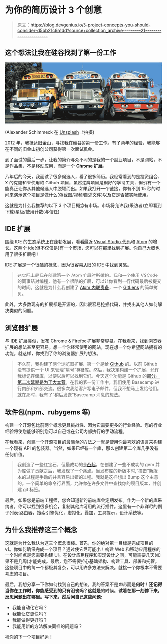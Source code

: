 # 为你的简历设计 3 个创意

> 原文：<https://blog.devgenius.io/3-project-concepts-you-should-consider-d5bb21c9a1dd?source=collection_archive---------21----------------------->

## 这个想法让我在硅谷找到了第一份工作

![](img/05ec10b011bcae685f10b386898361b6.png)

(Alexander Schimmeck 在 [Unsplash](https://unsplash.com/photos/pwPd5lkzXYs) 上拍摄)

2012 年，我抵达旧金山，寻找我在硅谷的第一份工作。有了两年的经验，我能够在不同的旧金山初创公司获得第一次面试机会。

到了面试的最后一步，让我的简介与众不同的是我的一个副业项目，不是网站，不是作品集，不是移动应用，而是一个 **Chrome 扩展**。

八年后的今天，我面试了很多候选人，看了很多简历。我经常看到的是投资组合、X 的克隆和未使用的 Github 项目。虽然这类项目是很好的学习工具，但没有一个能真正让你从其他候选人中脱颖而出。如果我打开一个链接，你有不到 15 秒的时间来演示这个项目是做什么的(截图/视频/自述文件)以及它是否被实际使用。

这就是为什么我推荐的以下 3 个项目概念有市场。市场将允许我(采访者)立即看到下载/星级/使用计数(与信任)

## IDE 扩展

围绕 IDE 的生态系统正在蓬勃发展，看看最近 [Visual Studio 代码](https://code.visualstudio.com/)和 [Atom](https://atom.io/) 的增长。这两个 ide(但不仅仅是)有一个市场，您可以在那里找到扩展。你自己大概也用了很多扩展吧！

IDE 扩展是一个很酷的概念，因为很容易从旧的 IDE 中找到灵感。

> 这实际上是我在创建第一个 Atom 扩展时所做的。我和一个使用 VSCode 的同事结对编程，他有一个很酷的扩展，可以让你看到一行代码最后被提交的时间。这就是为什么我创建了 [Atom 内联责备](https://github.com/gregorym/atom-inline-blame)，一个 [GitLens](https://marketplace.visualstudio.com/items?itemName=eamodio.gitlens) 的简单拷贝。

此外，大多数现有的扩展都是开源的，因此很容易挖掘代码，并找出其他人如何解决类似的问题。

## 浏览器扩展

与 IDE 扩展类似，发布 Chrome & Firefox 扩展非常容易。在我看来，找到浏览器扩展的想法甚至更容易。想一个你经常使用的网站，现在想一个你希望网站拥有的功能。就这样，你找到了你的浏览器扩展的想法。

> 不久前，我构建了两个浏览器扩展。第一个是给 [Github](https://github.com/) 的。以前 Github 没有提供一个 UI 来管理“星号”存储库。然后，我决定构建一个扩展，允许我标记存储库，以便以后可以找到它们。今天这个功能是 Github 的[部分。
> 第二次延期是为了](https://github.com/gregorym?tab=stars)[大本营](https://basecamp.com/)。在我的第一份工作中，我们使用 Basecamp 进行内部和外部交流。很多次我给客户写电子邮件，但我不想马上发给他们。就在那时，我有了“稍后发送”Basecamp 消息的想法。

## 软件包(npm、rubygems 等)

构建一个开源包比前两个概念更具挑战性，因为它需要更多的行业经验。您的行业经验将使您能够识别您可以自己或在公司内部执行的手动流程。

在我看来，创建一个开源项目的最简单的方法之一就是使用你最喜欢的语言来构建一个现有 API 的包装器。当然，如果已经有一个库，那么创建第二个库几乎没有任何价值。

> 我创造了一些红宝石，但最成功的是[凸起](https://rubygems.org/gems/bump)。在创建了一些不成功的 gem 并为库做了贡献之后，我发现了一个痛点。当发布库的新版本时,“撞击”新版本的过程是手动的并且容易出错的过程。我就是这样想出 Bump 这个主意的。一个简单的命令行界面，允许你在许多文件中查找你的项目版本，并创建 git 标签。

最后，如果您是前端工程师，您会知道新的前端库会定期发布。作为一个新的库采纳者，你可以找到很多机会，复制其他库可用的流行插件。这里有一个非详尽的例子列表:路由器，搜索引擎优化，虚拟化，叠加，工具提示，设计系统等。

## 为什么我推荐这三个概念

这就是为什么我认为这三个概念很棒。首先，你的绝对第一目标是完成项目的 v1。你如何确保完成一个项目？通过使它尽可能小！构建 Web 和移动应用程序的一个时间点是您需要构建 UI。在设计应用程序和实现设计之间，可能需要几天(如果不是几周)才能完成。最后，您不需要担心基础架构、构建工具、部署和托管。这些项目中的每一个都极其复杂，可以用许多方法来解决。就挑一个你根本不需要考虑的项目。

最后，我想分享一下你如何找到自己的想法。我的答案不是*如何*而是**何时！还记得当你在工作时，你能感受到的只有沮丧吗？这就是**的时候。**试着在那一刻停下来，反思问题出在哪里。写下来，然后问自己这些问题:**

*   我能自动化它吗？
*   我能让它更快吗？
*   我能做得更好吗？
*   我能用新的方法解决同样的问题吗？

祝你的下一个项目好运！